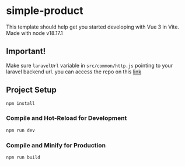 # simple-product

This template should help get you started developing with Vue 3 in Vite.
Made with node v18.17.1

## Important!
Make sure `laravelUrl` variable in `src/common/http.js` pointing to your laravel backend url.
you can access the repo on this [link](https://github.com/wisnukm41/laravel-simple-product-api)

## Project Setup

```sh
npm install
```

### Compile and Hot-Reload for Development

```sh
npm run dev
```

### Compile and Minify for Production

```sh
npm run build
```
